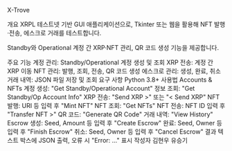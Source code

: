 X-Trove

개요
XRPL 테스트넷 기반 GUI 애플리케이션으로, Tkinter 또는 웹을 활용해 NFT 발행·전송, 에스크로 거래를 테스트합니다.

Standby와 Operational 계정 간 XRP·NFT 관리, QR 코드 생성 기능을 제공합니다.

주요 기능
계정 관리: Standby/Operational 계정 생성 및 조회
XRP 전송: 계정 간 XRP 이동
NFT 관리: 발행, 조회, 전송, QR 코드 생성
에스크로 관리: 생성, 완료, 취소
거래 내역: JSON 파일 저장 및 조회
요구 사항
Python 3.8+
사용법
Accounts & NFTs
계정 생성: "Get Standby/Operational Account"
정보 조회: "Get Standby/Op Account Info"
XRP 전송: "Send XRP >" 또는 "< Send XRP"
NFT 발행: URI 등 입력 후 "Mint NFT"
NFT 조회: "Get NFTs"
NFT 전송: NFT ID 입력 후 "Transfer NFT >"
QR 코드: "Generate QR Code"
거래 내역: "View History"
Escrow
생성: Seed, Amount 등 입력 후 "Create Escrow"
완료: Seed, Owner 등 입력 후 "Finish Escrow"
취소: Seed, Owner 등 입력 후 "Cancel Escrow"
결과
텍스트 박스에 JSON 출력, 오류 시 "Error: ..." 표시
작성자
김현우
유승기
